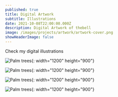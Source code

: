 ```yaml
---
published: true
title: Digital Artwork
subtitle: Illustrations
date: 2021-10-08T22:00:00.000Z
description: Digital Artwork of thebell
image: /images/projects/artwork/artwork-cover.png
showHeaderImage: false
---
```

Check my digital illustrations

![Palm trees](/images/projects/artwork/1.png){: width="1200" height="900"}

![Palm trees](/images/projects/artwork/3.png){: width="1200" height="900"}

![Palm trees](/images/projects/artwork/4.png){: width="1200" height="900"}

![Palm trees](/images/projects/artwork/5.png){: width="1200" height="900"}